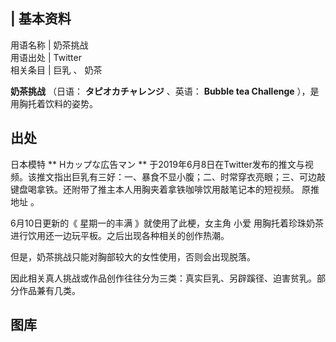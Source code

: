 |  **基本资料**  
---  
用语名称  |  奶茶挑战   
用语出处  |  Twitter   
相关条目  |  巨乳  、  奶茶   
  
**奶茶挑战** （日语：  **タピオカチャレンジ** 、英语：  **Bubble tea Challenge** ），是用胸托着饮料的姿势。

##  出处

日本模特 ** Hカップな広告マン  **
于2019年6月8日在Twitter发布的推文与视频。该推文指出巨乳有三好：一、暴食不显小腹；二、时常穿衣亮眼；三、可边敲键盘喝拿铁。还附带了推主本人用胸夹着拿铁咖啡饮用敲笔记本的短视频。
原推地址  。

6月10日更新的《  星期一的丰满  》就使用了此梗，女主角  小爱  用胸托着珍珠奶茶进行饮用还一边玩平板。之后出现各种相关的创作热潮。

但是，奶茶挑战只能对胸部较大的女性使用，否则会出现脱落。

因此相关真人挑战或作品创作往往分为三类：真实巨乳、另辟蹊径、迫害贫乳。部分作品兼有几类。

##  图库